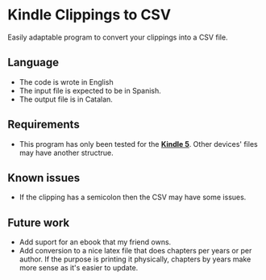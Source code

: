 # Kindle Clippings to CSV

Easily adaptable program to convert your clippings into a CSV file.

## Language
- The code is wrote in English
- The input file is expected to be in Spanish.
- The output file is in Catalan.

## Requirements

- This program has only been tested for the [**Kindle 5**](https://en.wikipedia.org/wiki/Amazon_Kindle#Kindle_5). Other devices' files may have another structrue.

## Known issues

- If the clipping has a semicolon then the CSV may have some issues.

## Future work

- Add suport for an ebook that my friend owns.
- Add conversion to a nice latex file that does chapters per years or per author. If the purpose is printing it physically, chapters by years make more sense as it's easier to update.

